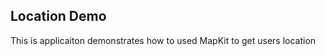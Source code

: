 Location Demo
---------------------
This is applicaiton demonstrates how to used MapKit to get users location
